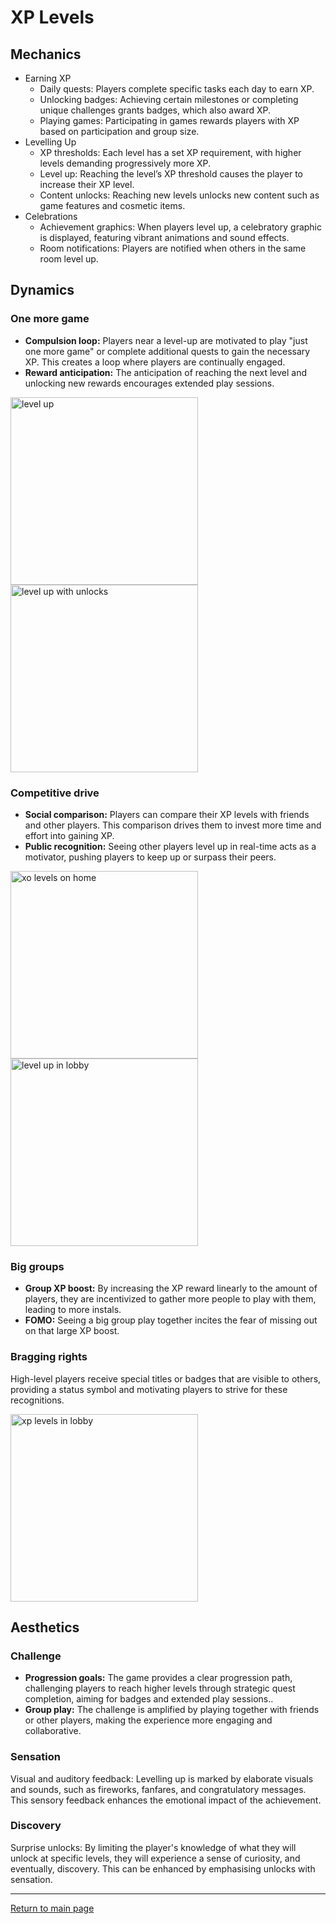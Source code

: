 # XP Levels
## Mechanics
- Earning XP
  - Daily quests: Players complete specific tasks each day to earn XP.
  - Unlocking badges: Achieving certain milestones or completing unique challenges grants badges, which also award XP.
  - Playing games: Participating in games rewards players with XP based on participation and group size.
- Levelling Up
  - XP thresholds: Each level has a set XP requirement, with higher levels demanding progressively more XP.
  - Level up: Reaching the level’s XP threshold causes the player to increase their XP level.
  - Content unlocks: Reaching new levels unlocks new content such as game features and cosmetic items.
- Celebrations
  - Achievement graphics: When players level up, a celebratory graphic is displayed, featuring vibrant animations and sound effects.
  - Room notifications: Players are notified when others in the same room level up.



## Dynamics
### One more game
- **Compulsion loop:** Players near a level-up are motivated to play "just one more game" or complete additional quests to gain the necessary XP. This creates a loop where players are continually engaged.
- **Reward anticipation:** The anticipation of reaching the next level and unlocking new rewards encourages extended play sessions.

<img src="https://github.com/NickVanGerwen/GamificationForPlayerRetention/blob/Readme/xp%20levels/LevelUpScreen.png" alt="level up" width="300"/>
<img src="https://github.com/NickVanGerwen/GamificationForPlayerRetention/blob/Readme/xp%20levels/LevelUpScreenWithUnlocks.png" alt="level up with unlocks" width="300"/>


### Competitive drive
- **Social comparison:** Players can compare their XP levels with friends and other players. This comparison drives them to invest more time and effort into gaining XP.
- **Public recognition:** Seeing other players level up in real-time acts as a motivator, pushing players to keep up or surpass their peers.

<img src="https://github.com/NickVanGerwen/GamificationForPlayerRetention/blob/Readme/xp%20levels/LevelOnHome.png" alt="xo levels on home" width="300"/>
<img src="https://github.com/NickVanGerwen/GamificationForPlayerRetention/blob/Readme/xp%20levels/LevelUpInLobby.png" alt="level up in lobby" width="300"/>

### Big groups
- **Group XP boost:** By increasing the XP reward linearly to the amount of players, they are incentivized to gather more people to play with them, leading to more instals. 
- **FOMO:** Seeing a big group play together incites the fear of missing out on that large XP boost. 

### Bragging rights
High-level players receive special titles or badges that are visible to others, providing a status symbol and motivating players to strive for these recognitions.

<img src="https://github.com/NickVanGerwen/GamificationForPlayerRetention/blob/Readme/xp%20levels/LevelsInLobby.png" alt="xp levels in lobby" width="300"/>

## Aesthetics
### Challenge
- **Progression goals:** The game provides a clear progression path, challenging players to reach higher levels through strategic quest completion, aiming for badges and extended play sessions..
- **Group play:** The challenge is amplified by playing together with friends or other players, making the experience more engaging and collaborative.

### Sensation
Visual and auditory feedback: Levelling up is marked by elaborate visuals and sounds, such as fireworks, fanfares, and congratulatory messages. This sensory feedback enhances the emotional impact of the achievement.
### Discovery
Surprise unlocks: By limiting the player's knowledge of what they will unlock at specific levels, they will experience a sense of curiosity, and eventually, discovery. This can be enhanced by emphasising unlocks with sensation. 

---
[Return to main page](https://github.com/NickVanGerwen/GamificationForPlayerRetention/blob/Readme/README.md)
